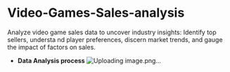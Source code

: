 # Video-Games-Sales-analysis
 Analyze video game sales data to uncover industry insights: Identify top sellers, understa
 nd player preferences, discern market trends, and gauge the impact of factors on sales.

- **Data Analysis process**
![Uploading image.png…]()
